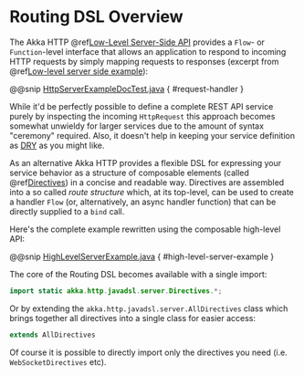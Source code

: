 # Routing DSL Overview

The Akka HTTP @ref[Low-Level Server-Side API](../../../scala/http/server-side/low-level-api.md) provides a `Flow`- or `Function`-level interface that allows
an application to respond to incoming HTTP requests by simply mapping requests to responses
(excerpt from @ref[Low-level server side example](../../../scala/http/server-side/low-level-api.md#http-low-level-server-side-example)):

@@snip [HttpServerExampleDocTest.java]($test$/java/docs/http/javadsl/server/HttpServerExampleDocTest.java) { #request-handler }

While it'd be perfectly possible to define a complete REST API service purely by inspecting the incoming
`HttpRequest` this approach becomes somewhat unwieldy for larger services due to the amount of syntax "ceremony"
required. Also, it doesn't help in keeping your service definition as [DRY](http://en.wikipedia.org/wiki/Don%27t_repeat_yourself) as you might like.

As an alternative Akka HTTP provides a flexible DSL for expressing your service behavior as a structure of
composable elements (called @ref[Directives](directives/index.md)) in a concise and readable way. Directives are assembled into a so called
*route structure* which, at its top-level, can be used to create a handler `Flow` (or, alternatively, an
async handler function) that can be directly supplied to a `bind` call.

Here's the complete example rewritten using the composable high-level API:

@@snip [HighLevelServerExample.java]($test$/java/docs/http/javadsl/server/HighLevelServerExample.java) { #high-level-server-example }

The core of the Routing DSL becomes available with a single import:

```java
import static akka.http.javadsl.server.Directives.*;
```

Or by extending the `akka.http.javadsl.server.AllDirectives` class which brings together all directives into a single class
for easier access:

```java
extends AllDirectives
```

Of course it is possible to directly import only the directives you need (i.e. `WebSocketDirectives` etc).
